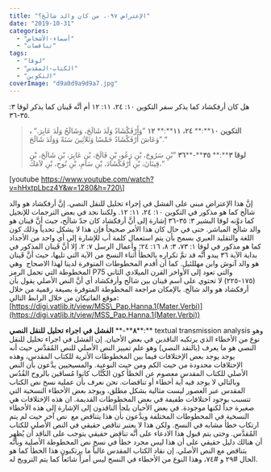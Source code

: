 ```yaml
---
title: "الإعتراض ٠٩٧، من كان والد شالَحَ؟"
date: "2019-10-31"
categories: 
  - "أسماء-الأشخاص"
  - "تناقضات"
tags: 
  - "لوقا"
  - "الكتاب-المقدس"
  - "التكوين"
coverImage: "d9a0d9a9d9a7.jpg"
---
```


هل كان أرفكشاد كما يذكر سفر التكوين ١٠: ٢٤، ١١: ١٢ أم أنَّه قَينان كما يذكر لوقا ٣: ٣٥\-٣٦.

> **التكوين** **١٠****:** **٢٤،** **١١****:** **١٢** ”وَأَرْفَكْشَادُ وَلَدَ شَالَحَ، وَشَالَحُ وَلَدَ عَابِرَ.“ **،** ”وَعَاشَ أَرْفَكْشَادُ خَمْسًا وَثَلاَثِينَ سَنَةً وَوَلَدَ شَالَحَ.“
> 
> **لوقا** **٣****:** **٣٥****\-****٣٦** ”بْنِ سَرُوجَ، بْنِ رَعُو، بْنِ فَالَجَ، بْنِ عَابِرَ، بْنِ شَالَحَ، بْنِ قِينَانَ، بْنِ أَرْفَكْشَادَ، بْنِ سَامِ، بْنِ نُوحِ، بْنِ لاَمَكَ،“

\[youtube https://www.youtube.com/watch?v=hHxtpLbcz4Y&w=1280&h=720\]

إنَّ هذا الإعتراض مبني على الفشل في إجراء تحليل للنقل النصي. إنَّ أرفكشاد هو والد شالَح كما هو مذكور في التكوين ١٠: ٢٤، ١١: ١٢. ولكننا نجد في بعض الترجمات للإنجيل كما دوَّنه لوقا البشير ٣: ٣٥-٣٦ إشارة إلى أنَّ أرفكشاد كان جدّ شالَح، جيث أنَّ قينان هو والد شالَح المباشر. حتى في حال كان هذا الأمر صحيحاً فإن هذا لا يشكل تحدياً وذلك كون اللغة والتقليد العبري بسمح بأن يتم استعمال كلمة أب للإشارة إلى أي واحد من الأجداد كما هو مذكور في لوقا ١: ٧٣، ٣: ٨، ١٦: ٢٤؛ وأعمال الرسل ٧: ٢. إلا أنَّ قَينان المذكور في بداية الآية ٣٦ يبدو أنَّه قد تمَّ تكراره بالخطأ أثناء النسخ من الآية التي تليها، حيث أنَّ قَينان هو والد آنوش وابن مهللئيل. كما أن أقدم المخطوطات المتوفرة لدينا لهذا الاصحاح  وهي المخطوطة التي تحمل الرمز P75 والتي تعود إلى الأواخر القرن الميلادي الثاني (١٧٥-٢٢٥) لا تحتوي على اسم قينان بين شالَح وأرفكشاد أي أنَّ النص الأصلي يقول بأن أرفكشاد هو والد شالَح. بالإمكان مراجعة المخطوطة المتوفرة بصيغة رقمية من خلال موقع الفاتيكان من خلال الرابط التالي: [https://digi.vatlib.it/view/MSS\_Pap.Hanna.1(Mater.Verbi)](https://digi.vatlib.it/view/MSS_Pap.Hanna.1(Mater.Verbi))

**٨****\-** **الفشل** **في** **اجراء** **تحليل** **للنقل** **النصي****:** textual transmission analysis وهو نوع من الأخطاء الذي يرتكبه الناقدين في بعض الأحيان. إن الفشل في اجراء تحليل للنقل النصي هو ما يعرف (بالنقد النصي) وهو علم تمييز النص الأصلي للنص المُقدَّس حيث أنه يوجد يوجد بعض الإختلافات فيما بين المخطوطات الأثرية للكتاب المقدس، وهذه الإحتلافات محدودة من حيث الكم ومن حيث النوعية. والمسيحيين يدَّعون بأن النص الأصلي للكتاب المقدس معصوم عن الخطأ كون الكُتَّاب كانوا مُساقين بالروح القُدُس وبالتالي لا يوجد فيه أية أخطاء أو تناقضات. نحن نعرف بأن عملية نسخ نص الكتاب المقدس عبر العصور ليست مثالية بشكل مطلق، ويوجد بعض الأخطاء النسخية التي تتسبب بوجود اختلافات طفيفة في بعض المخطوطات القديمة. ان هذه الإختلافات هي صغيرة جداً لكنها موجودة. في بعض الأحيان يلجأ الناقدون إلى الإشارة إلى هذه الأخطاء النسخية في المخطوطات المختلفة ويدَّعون بأن هذا يتناقض مع  نص آخر حيث لم يتم ارتكاب خطأ مشابه في النسخ. ولكن هذا لا يعتبر تناقض حقيقي في النص الأصلي للكتاب المُقدَّس. وحتى يتم قبول هذا الادعاء على أنَّه تناقض حقيقي يتوجب على الناقد أن يُظهِر أن هنالك دليل حقيقي على أن هذا ليس مجرد خطأ في نسخ نص المخطوطة الأصلية وبأنَّه يتناقض مع النص الأصلي. إن نقاد الكتاب المقدس غالباً ما يرتكبون هذا الخطأ كما هو الحال #٢٩ و #٧٤، وهذا النوع من الأخطاء في النسخ ليس أمراً شائعاً كما يتم الترويج له.
